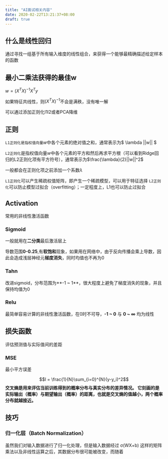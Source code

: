 ```yaml
---
title: "AI面试相关内容"
date: 2020-02-22T13:21:37+08:00
draft: true
---
```


## 什么是线性回归

通过寻找一组基于所有输入维度的线性组合，来获得一个能够最精确描述给定样本的函数

## 最小二乘法获得的最佳w

$w = (X^TX)^{-1}X^Ty$

如果特征共线性，则$(X^TX)^{-1}$不会是满秩，没有唯一解

可以通过添加正则化l1l2或者PCA降维

## 正则

`L1正则化是指权值向量`$w$中各个元素的绝对值之和，通常表示为$ \lambda ||w|| $

`L2正则化`是指权值向量$w$中各个元素的平方和然后再求平方根（可以看到Ridge回归的L2正则化项有平方符号），通常表示为$\frac{\lambda}{2}||w||^2$

一般都会在正则化项之前添加一个系数$\lambda$

`L1正则化`可以产生稀疏权值矩阵，即产生一个稀疏模型，可以用于特征选择
`L2正则化`可以防止模型过拟合（overfitting）；一定程度上，L1也可以防止过拟合

## Activation
常用的非线性激活函数

### Sigmoid

一般就用在**二分类**最后激活层上

导数范围**0-0.25**,有**软饱和**现象，如果用在网络中，由于反向传播会乘上导数，因此会造成浅层神经元**梯度消失**，同时均值也不再为0

### Tahn

改进sigmoid，分布范围为**-1 ~ 1**，很大程度上避免了梯度消失的现象，并且保持均值为0

### Relu
最简单容易计算的非线性激活函数，在0时不可导，**-1 ~ 0** 与 **0 ~ $\infty$** 均为线性

## 损失函数
评估预测值与实际值间的差距

### MSE
最小平方误差

$$l = \frac{1}{N}\sum_{i=0}^{N}(y-y_i)^2$$
**交叉熵是用来评估当前训练得到的概率分布与真实分布的差异情况。
它刻画的是实际输出（概率）与期望输出（概率）的距离，也就是交叉熵的值越小，两个概率分布就越接近。**

## 技巧

### 归一化层（Batch Normalization）
虽然我们对输入数据进行了归一化处理，但是输入数据经过 σ(WX+b) 这样的矩阵乘法以及非线性运算之后，其数据分布很可能被改变，而随着